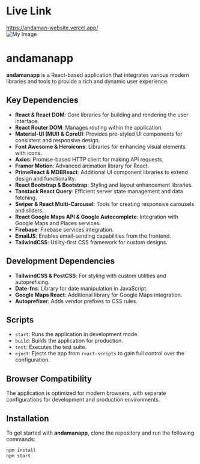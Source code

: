 # Live Link
<https://andaman-website.vercel.app/> </br>
![My Image](https://i.ibb.co/VTsTNtC/localhost-3000.png)


# andamanapp

**andamanapp** is a React-based application that integrates various modern libraries and tools to provide a rich and dynamic user experience.

## Key Dependencies

- **React & React DOM**: Core libraries for building and rendering the user interface.
- **React Router DOM**: Manages routing within the application.
- **Material-UI (MUI) & CoreUI**: Provides pre-styled UI components for consistent and responsive design.
- **Font Awesome & Heroicons**: Libraries for enhancing visual elements with icons.
- **Axios**: Promise-based HTTP client for making API requests.
- **Framer Motion**: Advanced animation library for React.
- **PrimeReact & MDBReact**: Additional UI component libraries to extend design and functionality.
- **React Bootstrap & Bootstrap**: Styling and layout enhancement libraries.
- **Tanstack React Query**: Efficient server state management and data fetching.
- **Swiper & React Multi-Carousel**: Tools for creating responsive carousels and sliders.
- **React Google Maps API & Google Autocomplete**: Integration with Google Maps and Places services.
- **Firebase**: Firebase services integration.
- **EmailJS**: Enables email-sending capabilities from the frontend.
- **TailwindCSS**: Utility-first CSS framework for custom designs.

## Development Dependencies

- **TailwindCSS & PostCSS**: For styling with custom utilities and autoprefixing.
- **Date-fns**: Library for date manipulation in JavaScript.
- **Google Maps React**: Additional library for Google Maps integration.
- **Autoprefixer**: Adds vendor prefixes to CSS rules.

## Scripts

- `start`: Runs the application in development mode.
- `build`: Builds the application for production.
- `test`: Executes the test suite.
- `eject`: Ejects the app from `react-scripts` to gain full control over the configuration.

## Browser Compatibility

The application is optimized for modern browsers, with separate configurations for development and production environments.

## Installation

To get started with **andamanapp**, clone the repository and run the following commands:

```bash
npm install
npm start

